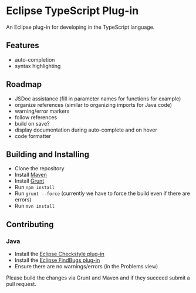 # Eclipse TypeScript Plug-in

An Eclipse plug-in for developing in the TypeScript language.

## Features
* auto-completion
* syntax highlighting

## Roadmap
* JSDoc assistance (fill in parameter names for functions for example)
* organize references (similar to organizing imports for Java code)
* warning/error markers
* follow references
* build on save?
* display documentation during auto-complete and on hover
* code formatter

## Building and Installing
* Clone the repository
* Install [Maven](http://maven.apache.org/)
* Install [Grunt](http://gruntjs.com/)
* Run `npm install`
* Run `grunt --force` (currently we have to force the build even if there are errors)
* Run `mvn install`

## Contributing
### Java
* Install the [Eclipse Checkstyle plug-in](http://eclipse-cs.sourceforge.net/)
* Install the [Eclipse FindBugs plug-in](http://findbugs.sourceforge.net/)
* Ensure there are no warnings/errors (in the Problems view)

Please build the changes via Grunt and Maven and if they succeed submit a pull request.
